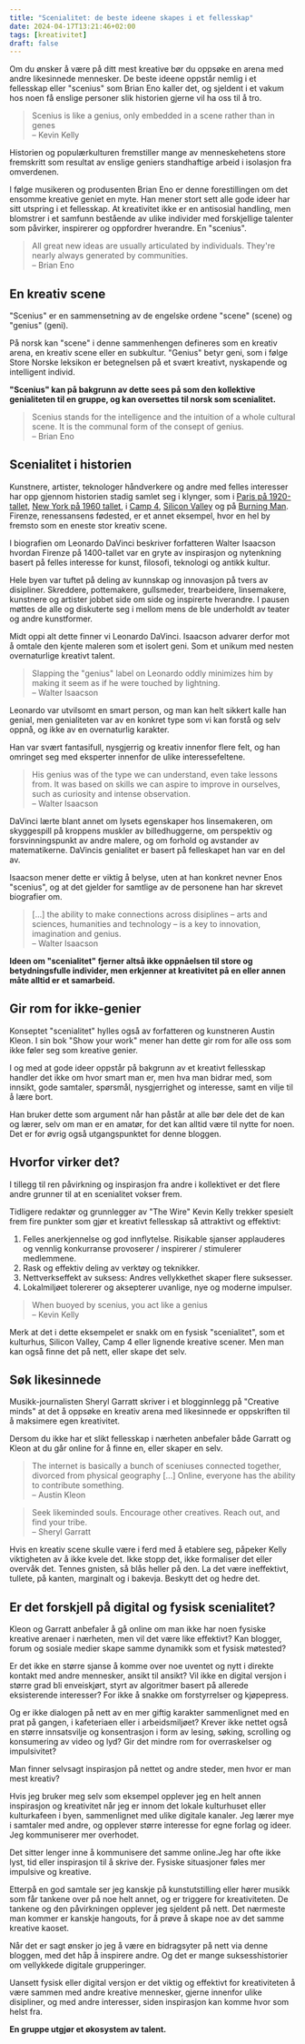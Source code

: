 ```yaml
---
title: "Scenialitet: de beste ideene skapes i et fellesskap"
date: 2024-04-17T13:21:46+02:00
tags: [kreativitet]
draft: false
---
```


Om du ønsker å være på ditt mest kreative bør du oppsøke en arena med andre likesinnede mennesker. De beste ideene oppstår nemlig i et fellesskap eller "scenius" som Brian Eno kaller det, og sjeldent i et vakum hos noen få enslige personer slik historien gjerne vil ha oss til å tro.

> Scenius is like a genius, only embedded in a scene rather than in genes   
> – Kevin Kelly

Historien og populærkulturen fremstiller mange av menneskehetens store fremskritt som resultat av enslige geniers standhaftige arbeid i isolasjon fra omverdenen.

I følge musikeren og produsenten Brian Eno er denne forestillingen om det ensomme kreative geniet en myte. Han mener stort sett alle gode ideer har sitt utspring i et fellesskap. At kreativitet ikke er en antisosial handling, men blomstrer i et samfunn bestående av ulike individer med forskjellige talenter som påvirker, inspirerer og oppfordrer hverandre. En "scenius".

> All great new ideas are usually articulated by individuals. They're nearly always generated by communities.  
> – Brian Eno

## En kreativ scene
"Scenius" er en sammensetning av de engelske ordene "scene" (scene) og "genius" (geni).

På norsk kan "scene" i denne sammenhengen defineres som en kreativ arena, en kreativ scene eller en subkultur. "Genius" betyr geni, som i følge Store Norske leksikon er betegnelsen på et svært kreativt, nyskapende og intelligent individ. 

**"Scenius" kan på bakgrunn av dette sees på som den kollektive genialiteten til en gruppe, og kan oversettes til norsk som scenialitet.**

> Scenius stands for the intelligence and the intuition of a whole cultural scene. It is the communal form of the consept of genius.  
> – Brian Eno

## Scenialitet i historien
Kunstnere, artister, teknologer håndverkere og andre med felles interesser har opp gjennom historien stadig samlet seg i klynger, som i [Paris på 1920-tallet](https://en.wikipedia.org/wiki/Writers_in_Paris_in_the_1920s), [New York på 1960 tallet](https://en.wikipedia.org/wiki/New_York_School_(art)), i [Camp 4](https://en.wikipedia.org/wiki/Camp_4_(Yosemite)), [Silicon Valley](https://en.wikipedia.org/wiki/Silicon_Valley) og på [Burning Man](https://en.wikipedia.org/wiki/Burning_Man). Firenze, renessansens fødested, er et annet eksempel, hvor en hel by fremsto som en eneste stor kreativ scene.

I biografien om Leonardo DaVinci beskriver forfatteren Walter Isaacson hvordan Firenze på 1400-tallet var en gryte av inspirasjon og nytenkning basert på felles interesse for kunst, filosofi, teknologi og antikk kultur.

Hele byen var tuftet på deling av kunnskap og innovasjon på tvers av disipliner. Skreddere, pottemakere, gullsmeder, trearbeidere, linsemakere, kunstnere og artister jobbet side om side og inspirerte hverandre. I pausen møttes de alle og diskuterte seg i mellom mens de ble underholdt av teater og andre kunstformer.

Midt oppi alt dette finner vi Leonardo DaVinci. Isaacson advarer derfor mot å omtale den kjente maleren som et isolert geni. Som et unikum med nesten overnaturlige kreativt talent.

> Slapping the "genius" label on Leonardo oddly minimizes him by making it seem as if he were touched by lightning.  
> – Walter Isaacson

Leonardo var utvilsomt en smart person, og man kan helt sikkert kalle han genial, men genialiteten var av en konkret type som vi kan forstå og selv oppnå, og ikke av en overnaturlig karakter.

Han var svært fantasifull, nysgjerrig og kreativ innenfor flere felt, og han omringet seg med eksperter innenfor de ulike interessefeltene.

> His genius was of the type we can understand, even take lessons from. It was based on skills we can aspire to improve in ourselves, such as curiosity and intense observation.  
> – Walter Isaacson

DaVinci lærte blant annet om lysets egenskaper hos linsemakeren, om skyggespill på kroppens muskler av billedhuggerne, om perspektiv og forsvinningspunkt av andre malere, og om forhold og avstander av matematikerne. DaVincis genialitet er basert på felleskapet han var en del av.

Isaacson mener dette er viktig å belyse, uten at han konkret nevner Enos "scenius", og at det gjelder for samtlige av de personene han har skrevet biografier om.

> [...] the ability to make connections across disiplines – arts and sciences, humanities and technology – is a key to innovation, imagination and genius.  
> – Walter Isaacson

**Ideen om "scenialitet" fjerner altså ikke oppnåelsen til store og betydningsfulle individer, men erkjenner at kreativitet på en eller annen måte alltid er et samarbeid.**

## Gir rom for ikke-genier
Konseptet "scenialitet" hylles også av forfatteren og kunstneren Austin Kleon. I sin bok "Show your work" mener han dette gir rom for alle oss som ikke føler seg som kreative genier.

I og med at gode ideer oppstår på bakgrunn av et kreativt fellesskap handler det ikke om hvor smart man er, men hva man bidrar med, som innsikt, gode samtaler, spørsmål, nysgjerrighet og interesse, samt en vilje til å lære bort.

Han bruker dette som argument når han påstår at alle bør dele det de kan og lærer, selv om man er en amatør, for det kan alltid være til nytte for noen. Det er for øvrig også utgangspunktet for denne bloggen.

## Hvorfor virker det?
I tillegg til ren påvirkning og inspirasjon fra andre i kollektivet er det flere andre grunner til at en scenialitet vokser frem.

Tidligere redaktør og grunnlegger av "The Wire" Kevin Kelly trekker spesielt frem fire punkter som gjør et kreativt fellesskap så attraktivt og effektivt:

1. Felles anerkjennelse og god innflytelse. Risikable sjanser applauderes og vennlig konkurranse provoserer / inspirerer / stimulerer medlemmene.
2. Rask og effektiv deling av verktøy og teknikker.
3. Nettverkseffekt av suksess: Andres vellykkethet skaper flere suksesser.
4. Lokalmiljøet tolererer og aksepterer uvanlige, nye og moderne impulser.

> When buoyed by scenius, you act like a genius  
> – Kevin Kelly

Merk at det i dette eksempelet er snakk om en fysisk "scenialitet", som et kulturhus, Silicon Valley, Camp 4 eller lignende kreative scener. Men man kan også finne det på nett, eller skape det selv.

## Søk likesinnede
Musikk-journalisten Sheryl Garratt skriver i et blogginnlegg på "Creative minds" at det å oppsøke en kreativ arena med likesinnede er oppskriften til å maksimere egen kreativitet.

Dersom du ikke har et slikt fellesskap i nærheten anbefaler både Garratt og Kleon at du går online for å finne en, eller skaper en selv.

> The internet is basically a bunch of sceniuses connected together, divorced from physical geography [...] Online, everyone has the ability to contribute something.  
> – Austin Kleon

> Seek likeminded souls. Encourage other creatives. Reach out, and find your tribe.  
> – Sheryl Garratt

Hvis en kreativ scene skulle være i ferd med å etablere seg, påpeker Kelly viktigheten av å ikke kvele det. Ikke stopp det, ikke formaliser det eller overvåk det. Tennes gnisten, så blås heller på den. La det være ineffektivt, tullete, på kanten, marginalt og i bakevja. Beskytt det og hedre det.

## Er det forskjell på digital og fysisk scenialitet?
Kleon og Garratt anbefaler å gå online om man ikke har noen fysiske kreative arenaer i nærheten, men vil det være like effektivt? Kan blogger, forum og sosiale medier skape samme dynamikk som et fysisk møtested?

Er det ikke en større sjanse å komme over noe uventet og nytt i direkte kontakt med andre mennesker, ansikt til ansikt? Vil ikke en digital versjon i større grad bli enveiskjørt, styrt av algoritmer basert på allerede eksisterende interesser? For ikke å snakke om forstyrrelser og kjøpepress.

Og er ikke dialogen på nett av en mer giftig karakter sammenlignet med en prat på gangen, i kafeteriaen eller i arbeidsmiljøet? Krever ikke nettet også en større innsatsvilje og konsentrasjon i form av lesing, søking, scrolling og konsumering av video og lyd? Gir det mindre rom for overraskelser og impulsivitet?

Man finner selvsagt inspirasjon på nettet og andre steder, men hvor er man mest kreativ?

Hvis jeg bruker meg selv som eksempel opplever jeg en helt annen inspirasjon og kreativitet når jeg er innom det lokale kulturhuset eller kulturkafeen i byen, sammenlignet med ulike digitale kanaler. Jeg lærer mye i samtaler med andre, og opplever større interesse for egne forlag og ideer. Jeg kommuniserer mer overhodet.

Det sitter lenger inne å kommunisere det samme online.Jeg har ofte ikke lyst, tid eller inspirasjon til å skrive der. Fysiske situasjoner føles mer impulsive og kreative.

Etterpå en god samtale ser jeg kanskje på kunstutstilling eller hører musikk som får tankene over på noe helt annet, og er triggere for kreativiteten. De tankene og den påvirkningen opplever jeg sjeldent på nett. Det nærmeste man kommer er kanskje hangouts, for å prøve å skape noe av det samme kreative kaoset.

Når det er sagt ønsker jo jeg å være en bidragsyter på nett via denne bloggen, med det håp å inspirere andre. Og det er mange suksesshistorier om vellykkede digitale grupperinger.

Uansett fysisk eller digital versjon er det viktig og effektivt for kreativiteten å være sammen med andre kreative mennesker, gjerne innenfor ulike disipliner, og med andre interesser, siden inspirasjon kan komme hvor som helst fra.

**En gruppe utgjør et økosystem av talent.**

